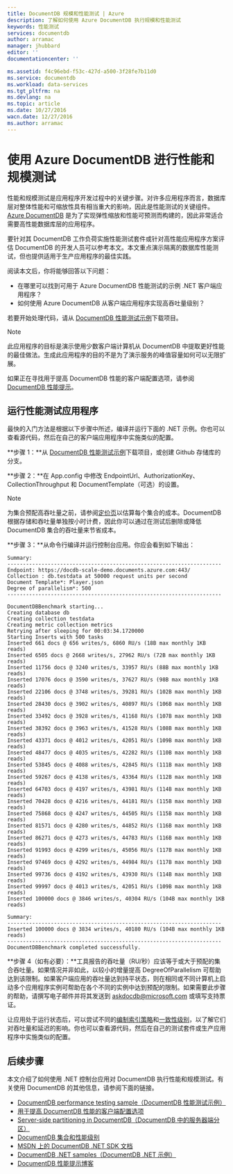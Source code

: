 ```yaml
---
title: DocumentDB 规模和性能测试 | Azure
description: 了解如何使用 Azure DocumentDB 执行规模和性能测试
keywords: 性能测试
services: documentdb
author: arramac
manager: jhubbard
editor: ''
documentationcenter: ''

ms.assetid: f4c96ebd-f53c-427d-a500-3f28fe7b11d0
ms.service: documentdb
ms.workload: data-services
ms.tgt_pltfrm: na
ms.devlang: na
ms.topic: article
ms.date: 10/27/2016
wacn.date: 12/27/2016
ms.author: arramac
---
```


# 使用 Azure DocumentDB 进行性能和规模测试
性能和规模测试是应用程序开发过程中的关键步骤。对许多应用程序而言，数据库层对整体性能和可缩放性具有相当重大的影响，因此是性能测试的关键组件。[Azure DocumentDB](https://www.azure.cn/home/features/documentdb/) 是为了实现弹性缩放和性能可预测而构建的，因此非常适合需要高性能数据库层的应用程序。

要针对其 DocumentDB 工作负荷实施性能测试套件或针对高性能应用程序方案评估 DocumentDB 的开发人员可以参考本文。本文重点演示隔离的数据库性能测试，但也提供适用于生产应用程序的最佳实践。

阅读本文后，你将能够回答以下问题：

- 在哪里可以找到可用于 Azure DocumentDB 性能测试的示例 .NET 客户端应用程序？
- 如何使用 Azure DocumentDB 从客户端应用程序实现高吞吐量级别？

若要开始处理代码，请从 [DocumentDB 性能测试示例](https://github.com/Azure/azure-documentdb-dotnet/tree/master/samples/documentdb-benchmark)下载项目。

> [!NOTE]
> 此应用程序的目标是演示使用少数客户端计算机从 DocumentDB 中提取更好性能的最佳做法。生成此应用程序的目的不是为了演示服务的峰值容量如何可以无限扩展。

如果正在寻找用于提高 DocumentDB 性能的客户端配置选项，请参阅 [DocumentDB 性能提示](./documentdb-performance-tips.md)。

## 运行性能测试应用程序
最快的入门方法是根据以下步骤中所述，编译并运行下面的 .NET 示例。你也可以查看源代码，然后在自己的客户端应用程序中实施类似的配置。

**步骤 1：**从 [DocumentDB 性能测试示例](https://github.com/Azure/azure-documentdb-dotnet/tree/master/samples/documentdb-benchmark)下载项目，或创建 Github 存储库的分支。

**步骤 2：**在 App.config 中修改 EndpointUrl、AuthorizationKey、CollectionThroughput 和 DocumentTemplate（可选）的设置。

> [!NOTE]
> 为集合预配高吞吐量之前，请参阅[定价页](https://www.azure.cn/pricing/details/documentdb/)以估算每个集合的成本。DocumentDB 根据存储和吞吐量单独按小时计费，因此你可以通过在测试后删除或降低 DocumentDB 集合的吞吐量来节省成本。

**步骤 3：**从命令行编译并运行控制台应用。你应会看到如下输出：

```
Summary:
---------------------------------------------------------------------
Endpoint: https://docdb-scale-demo.documents.azure.com:443/
Collection : db.testdata at 50000 request units per second
Document Template*: Player.json
Degree of parallelism*: 500
---------------------------------------------------------------------

DocumentDBBenchmark starting...
Creating database db
Creating collection testdata
Creating metric collection metrics
Retrying after sleeping for 00:03:34.1720000
Starting Inserts with 500 tasks
Inserted 661 docs @ 656 writes/s, 6860 RU/s (18B max monthly 1KB reads)
Inserted 6505 docs @ 2668 writes/s, 27962 RU/s (72B max monthly 1KB reads)
Inserted 11756 docs @ 3240 writes/s, 33957 RU/s (88B max monthly 1KB reads)
Inserted 17076 docs @ 3590 writes/s, 37627 RU/s (98B max monthly 1KB reads)
Inserted 22106 docs @ 3748 writes/s, 39281 RU/s (102B max monthly 1KB reads)
Inserted 28430 docs @ 3902 writes/s, 40897 RU/s (106B max monthly 1KB reads)
Inserted 33492 docs @ 3928 writes/s, 41168 RU/s (107B max monthly 1KB reads)
Inserted 38392 docs @ 3963 writes/s, 41528 RU/s (108B max monthly 1KB reads)
Inserted 43371 docs @ 4012 writes/s, 42051 RU/s (109B max monthly 1KB reads)
Inserted 48477 docs @ 4035 writes/s, 42282 RU/s (110B max monthly 1KB reads)
Inserted 53845 docs @ 4088 writes/s, 42845 RU/s (111B max monthly 1KB reads)
Inserted 59267 docs @ 4138 writes/s, 43364 RU/s (112B max monthly 1KB reads)
Inserted 64703 docs @ 4197 writes/s, 43981 RU/s (114B max monthly 1KB reads)
Inserted 70428 docs @ 4216 writes/s, 44181 RU/s (115B max monthly 1KB reads)
Inserted 75868 docs @ 4247 writes/s, 44505 RU/s (115B max monthly 1KB reads)
Inserted 81571 docs @ 4280 writes/s, 44852 RU/s (116B max monthly 1KB reads)
Inserted 86271 docs @ 4273 writes/s, 44783 RU/s (116B max monthly 1KB reads)
Inserted 91993 docs @ 4299 writes/s, 45056 RU/s (117B max monthly 1KB reads)
Inserted 97469 docs @ 4292 writes/s, 44984 RU/s (117B max monthly 1KB reads)
Inserted 99736 docs @ 4192 writes/s, 43930 RU/s (114B max monthly 1KB reads)
Inserted 99997 docs @ 4013 writes/s, 42051 RU/s (109B max monthly 1KB reads)
Inserted 100000 docs @ 3846 writes/s, 40304 RU/s (104B max monthly 1KB reads)

Summary:
---------------------------------------------------------------------
Inserted 100000 docs @ 3834 writes/s, 40180 RU/s (104B max monthly 1KB reads)
---------------------------------------------------------------------
DocumentDBBenchmark completed successfully.
```

**步骤 4（如有必要）：**工具报告的吞吐量（RU/秒）应该等于或大于预配的集合吞吐量。如果情况并非如此，以较小的增量提高 DegreeOfParallelism 可帮助达到该限制。如果客户端应用的吞吐量达到持平状态，则在相同或不同计算机上启动多个应用程序实例可帮助在各个不同的实例中达到预配的限制。如果需要此步骤的帮助，请撰写电子邮件并将其发送到 askdocdb@microsoft.com 或填写支持票证。

让应用处于运行状态后，可以尝试不同的[编制索引策略](./documentdb-indexing-policies.md)和[一致性级别](./documentdb-consistency-levels.md)，以了解它们对吞吐量和延迟的影响。你也可以查看源代码，然后在自己的测试套件或生产应用程序中实施类似的配置。

## 后续步骤
本文介绍了如何使用 .NET 控制台应用对 DocumentDB 执行性能和规模测试。有关使用 DocumentDB 的其他信息，请参阅下面的链接。

- [DocumentDB performance testing sample（DocumentDB 性能测试示例）](https://github.com/Azure/azure-documentdb-dotnet/tree/master/samples/documentdb-benchmark)
- [用于提高 DocumentDB 性能的客户端配置选项](./documentdb-performance-tips.md)
- [Server-side partitioning in DocumentDB（DocumentDB 中的服务器端分区）](./documentdb-partition-data.md)
- [DocumentDB 集合和性能级别](./documentdb-performance-levels.md)
- [MSDN 上的 DocumentDB .NET SDK 文档](https://msdn.microsoft.com/zh-cn/library/azure/dn948556.aspx)
- [DocumentDB .NET samples（DocumentDB .NET 示例）](https://github.com/Azure/azure-documentdb-net)
- [DocumentDB 性能提示博客](https://azure.microsoft.com/blog/2015/01/20/performance-tips-for-azure-documentdb-part-1-2/)

<!---HONumber=Mooncake_1219_2016-->